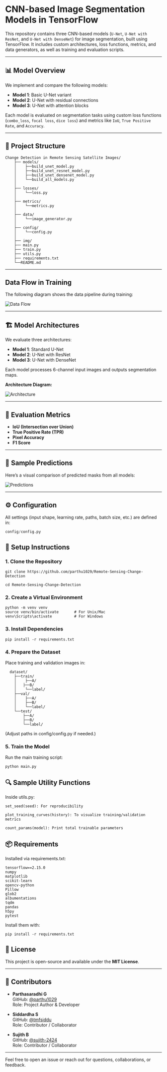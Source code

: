 # CNN-based Image Segmentation Models in TensorFlow

This repository contains three CNN-based models (`U-Net`, `U-Net with ResNet`, and `U-Net with DenseNet`) for image segmentation, built using TensorFlow. It includes custom architectures, loss functions, metrics, and data generators, as well as training and evaluation scripts.

---

## 📊 Model Overview

We implement and compare the following models:

- **Model 1**: Basic U-Net variant
- **Model 2**: U-Net with residual connections
- **Model 3**: U-Net with attention blocks

Each model is evaluated on segmentation tasks using custom loss functions (`combo_loss`, `focal loss`, `dice loss`) and metrics like `IoU`, `True Positive Rate`, and `Accuracy`.

---

## 📌 Project Structure

```
Change Detection in Remote Sensing Satellite Images/
    ├── models/
    │    ├──build_unet_model.py
    │    ├──build_unet_resnet_model.py
    │    ├──build_unet_densenet_model.py
    │    └──build_all_models.py
    │
    ├── losses/
    │    └──loss.py
    │
    ├── metrics/
    │    └──metrics.py
    │
    ├── data/
    │    └──image_generator.py
    │
    ├── config/
    │    └──config.py
    │
    ├── img/
    ├── main.py
    ├── train.py
    ├── utils.py
    ├── requirements.txt
    └──README.md
```


---

## Data Flow in Training

The following diagram shows the data pipeline during training:

![Data Flow](img/img1.jpg)

---

## 🏗️ Model Architectures

We evaluate three architectures:

- **Model 1**: Standard U-Net
- **Model 2**: U-Net with ResNet
- **Model 3**: U-Net with DenseNet

Each model processes 6-channel input images and outputs segmentation maps.

**Architecture Diagram:**

![Architecture](img/img2.jpg)

---

## 🧪 Evaluation Metrics

- **IoU (Intersection over Union)**
- **True Positive Rate (TPR)**
- **Pixel Accuracy**
- **F1 Score**

---

## 🎯 Sample Predictions

Here’s a visual comparison of predicted masks from all models:

![Predictions](img/img3.png)



---

## ⚙️ Configuration

All settings (input shape, learning rate, paths, batch size, etc.) are defined in:

```python
config/config.py
```

## 🧰 Setup Instructions

### 1. Clone the Repository

```
git clone https://github.com/parthu1029/Remote-Sensing-Change-Detection

cd Remote-Sensing-Change-Detection
```

### 2. Create a Virtual Environment
```
python -m venv venv
source venv/bin/activate       # For Unix/Mac
venv\Scripts\activate          # For Windows
```
### 3. Install Dependencies
```
pip install -r requirements.txt
```
### 4. Prepare the Dataset

Place training and validation images in:
```
  dataset/
    ├──train/
    │    ├──A/
    │   ├──B/
    │    └──label/
    ├──val/
    │    ├──A/
    │    ├──B/
    │    └──label/
    └──test/
        ├──A/
        ├──B/
        └──label/
```

(Adjust paths in config/config.py if needed.)

### 5. Train the Model

Run the main training script:

```
python main.py
```

## 🔍 Sample Utility Functions

Inside utils.py:

    set_seed(seed): For reproducibility

    plot_training_curves(history): To visualize training/validation metrics

    count_params(model): Print total trainable parameters

## 📦 Requirements

Installed via requirements.txt:

```
tensorflow==2.15.0
numpy
matplotlib
scikit-learn
opencv-python
Pillow
glob2
albumentations
tqdm
pandas
h5py
pytest
```

Install them with:
```
pip install -r requirements.txt
```

## 📄 License

This project is open-source and available under the **MIT License**.

---

## 👥 Contributors

- **Parthasaradhi G**  
  GitHub: [@parthu1029](https://github.com/parthu1029)  
  Role: Project Author & Developer

- **Siddardha S**  
  GitHub: [@tmfsiddu](https://github.com/tmfsiddu)  
  Role: Contributor / Collaborator

- **Sujith B**  
  GitHub: [@sujith-2424](https://github.com/sujith-2424)  
  Role: Contributor / Collaborator
---



Feel free to open an issue or reach out for questions, collaborations, or feedback.





